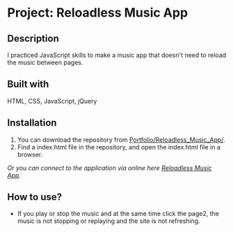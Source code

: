 # Project: Reloadless Music App

## Description

I practiced JavaScript skills to make a music app that doesn't need to reload the music between pages.

## Built with

HTML, CSS, JavaScript, jQuery

## Installation

1. You can download the repository from
[Portfolio/Reloadless_Music_App/](https://github.com/leachung/Portfolio/tree/master/Reloadless_Music_App/).
2. Find a index.html file in the repository, and open the index.html file in a browser.

*Or you can connect to the application via online here [Reloadless Music App](https://leachung.github.io/Portfolio/Reloadless_Music_App/index.html).*

## How to use?

  -  If you play or stop the music and at the same time click the page2, the music is not stopping or replaying and the site is not refreshing.
